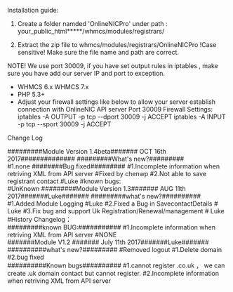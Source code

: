Installation guide:

1.  Create a folder namded 'OnlineNICPro' under path :   your_public_html*****/whmcs/modules/registrars/ 
     
2. Extract the zip file to  whmcs/modules/registrars/OnlineNICPro    !Case sensitive! Make sure the file name and path are correct.

NOTE! We use port 30009, if you have set output rules in iptables , make sure you have add our server IP and port to exception.

* WHMCS 6.x WHMCS 7.x
* PHP 5.3+
* Adjust your firewall settings like below to allow your server establish connection with OnlineNIC API server Port 30009
Firewall Settings:
iptables -A  OUTPUT -p tcp --dport 30009 -j ACCEPT
iptables -A  INPUT -p tcp --sport 30009 -j ACCEPT

Change Log

#########Module Version 1.4beta####### OCT 16th 2017##############
#########What's new?#########                          
#1.none
########Bug fixed#########
#1.Incomplete information when retriving XML from API server #Fixed by chenwp
#2.Not able to save registrant contact #Luke
#known bugs:                           
#UnKnown
#########Module Version 1.3####### AUG 11th 2017#######Luke#######
#########what's new?##########
#1.Added Module Logging    #Luke 
#2.Fixed a Bug in SavecontactDetails   # Luke
#3.Fix bug and support Uk Registration/Renewal/management # Luke
#History Changelog：                                       
#########known BUG:########### 
#1.Incomplete information when retriving XML from API server
#NONE             
#######Module V1.2 ####### July 11th 2017#######Luke#######
##########what's new?#########
#Removed logout 
#1.Delete domain
#2.bug fixed    
##########Known bugs##########
#1.cannot register .co.uk ， we can create .uk domain contact but cannot register. 
#2.Incomplete information when retriving XML from API server